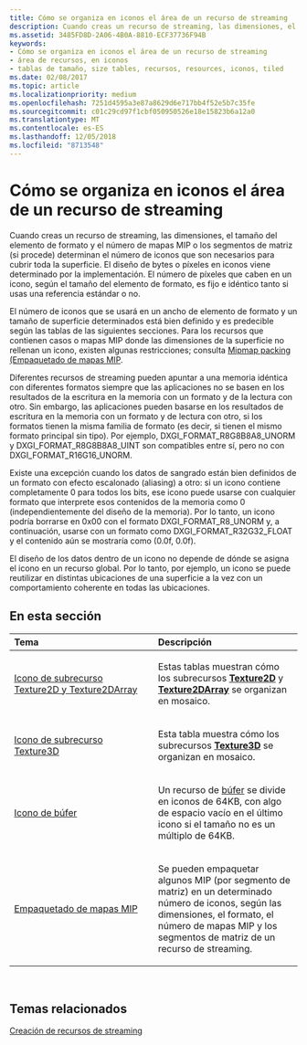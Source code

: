 ```yaml
---
title: Cómo se organiza en iconos el área de un recurso de streaming
description: Cuando creas un recurso de streaming, las dimensiones, el tamaño del elemento de formato y el número de mapas MIP o los segmentos de matriz (si procede) determinan el número de iconos que son necesarios para cubrir toda la superficie.
ms.assetid: 3485FD8D-2A06-4B0A-8810-ECF37736F94B
keywords:
- Cómo se organiza en iconos el área de un recurso de streaming
- área de recursos, en iconos
- tablas de tamaño, size tables, recursos, resources, iconos, tiled
ms.date: 02/08/2017
ms.topic: article
ms.localizationpriority: medium
ms.openlocfilehash: 7251d4595a3e87a8629d6e717bb4f52e5b7c35fe
ms.sourcegitcommit: c01c29cd97f1cbf050950526e18e15823b6a12a0
ms.translationtype: MT
ms.contentlocale: es-ES
ms.lasthandoff: 12/05/2018
ms.locfileid: "8713548"
---
```

# <a name="how-a-streaming-resources-area-is-tiled"></a>Cómo se organiza en iconos el área de un recurso de streaming


Cuando creas un recurso de streaming, las dimensiones, el tamaño del elemento de formato y el número de mapas MIP o los segmentos de matriz (si procede) determinan el número de iconos que son necesarios para cubrir toda la superficie. El diseño de bytes o píxeles en iconos viene determinado por la implementación. El número de píxeles que caben en un icono, según el tamaño del elemento de formato, es fijo e idéntico tanto si usas una referencia estándar o no.

El número de iconos que se usará en un ancho de elemento de formato y un tamaño de superficie determinados está bien definido y es predecible según las tablas de las siguientes secciones. Para los recursos que contienen casos o mapas MIP donde las dimensiones de la superficie no rellenan un icono, existen algunas restricciones; consulta [Mipmap packing (Empaquetado de mapas MIP](mipmap-packing.md).

Diferentes recursos de streaming pueden apuntar a una memoria idéntica con diferentes formatos siempre que las aplicaciones no se basen en los resultados de la escritura en la memoria con un formato y de la lectura con otro. Sin embargo, las aplicaciones pueden basarse en los resultados de escritura en la memoria con un formato y de lectura con otro, si los formatos tienen la misma familia de formato (es decir, si tienen el mismo formato principal sin tipo). Por ejemplo, DXGI\_FORMAT\_R8G8B8A8\_UNORM y DXGI\_FORMAT\_R8G8B8A8\_UINT son compatibles entre sí, pero no con DXGI\_FORMAT\_R16G16\_UNORM.

Existe una excepción cuando los datos de sangrado están bien definidos de un formato con efecto escalonado (aliasing) a otro: si un icono contiene completamente 0 para todos los bits, ese icono puede usarse con cualquier formato que interprete esos contenidos de la memoria como 0 (independientemente del diseño de la memoria). Por lo tanto, un icono podría borrarse en 0x00 con el formato DXGI\_FORMAT\_R8\_UNORM y, a continuación, usarse con un formato como DXGI\_FORMAT\_R32G32\_FLOAT y el contenido aún se mostraría como (0.0f, 0.0f).

El diseño de los datos dentro de un icono no depende de dónde se asigna el icono en un recurso global. Por lo tanto, por ejemplo, un icono se puede reutilizar en distintas ubicaciones de una superficie a la vez con un comportamiento coherente en todas las ubicaciones.

## <a name="span-idin-this-sectionspanin-this-section"></a><span id="in-this-section"></span>En esta sección


<table>
<colgroup>
<col width="50%" />
<col width="50%" />
</colgroup>
<thead>
<tr class="header">
<th align="left">Tema</th>
<th align="left">Descripción</th>
</tr>
</thead>
<tbody>
<tr class="odd">
<td align="left"><p><a href="texture2d-and-texture2darray-subresource-tiling.md">Icono de subrecurso Texture2D y Texture2DArray</a></p></td>
<td align="left"><p>Estas tablas muestran cómo los subrecursos <a href="https://msdn.microsoft.com/library/windows/desktop/ff471525"><strong>Texture2D</strong></a> y <a href="https://msdn.microsoft.com/library/windows/desktop/ff471526"><strong>Texture2DArray</strong></a> se organizan en mosaico.</p></td>
</tr>
<tr class="even">
<td align="left"><p><a href="texture3d-subresource-tiling.md">Icono de subrecurso Texture3D</a></p></td>
<td align="left"><p>Esta tabla muestra cómo los subrecursos <a href="https://msdn.microsoft.com/library/windows/desktop/ff471562"><strong>Texture3D</strong></a> se organizan en mosaico.</p></td>
</tr>
<tr class="odd">
<td align="left"><p><a href="buffer-tiling.md">Icono de búfer</a></p></td>
<td align="left"><p>Un recurso de <a href="introduction-to-buffers.md">búfer</a> se divide en iconos de 64KB, con algo de espacio vacío en el último icono si el tamaño no es un múltiplo de 64KB.</p></td>
</tr>
<tr class="even">
<td align="left"><p><a href="mipmap-packing.md">Empaquetado de mapas MIP</a></p></td>
<td align="left"><p>Se pueden empaquetar algunos MIP (por segmento de matriz) en un determinado número de iconos, según las dimensiones, el formato, el número de mapas MIP y los segmentos de matriz de un recurso de streaming.</p></td>
</tr>
</tbody>
</table>

 

## <a name="span-idrelated-topicsspanrelated-topics"></a><span id="related-topics"></span>Temas relacionados


[Creación de recursos de streaming](creating-streaming-resources.md)

 

 




